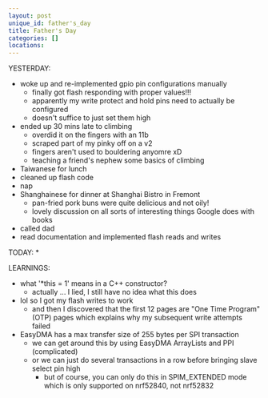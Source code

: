 ```yaml
---
layout: post
unique_id: father's_day
title: Father's Day
categories: []
locations: 
---
```


YESTERDAY:
* woke up and re-implemented gpio pin configurations manually
  * finally got flash responding with proper values!!!
  * apparently my write protect and hold pins need to actually be configured
  * doesn't suffice to just set them high
* ended up 30 mins late to climbing
  * overdid it on the fingers with an 11b
  * scraped part of my pinky off on a v2
  * fingers aren't used to bouldering anyomre xD
  * teaching a friend's nephew some basics of climbing
* Taiwanese for lunch
* cleaned up flash code
* nap
* Shanghainese for dinner at Shanghai Bistro in Fremont
  * pan-fried pork buns were quite delicious and not oily!
  * lovely discussion on all sorts of interesting things Google does with books
* called dad
* read documentation and implemented flash reads and writes

TODAY:
* 

LEARNINGS:
* what '*this = 1' means in a C++ constructor?
  * actually ... I lied, I still have no idea what this does
* lol so I got my flash writes to work
  * and then I discovered that the first 12 pages are "One Time Program" (OTP) pages which explains why my subsequent write attempts failed
* EasyDMA has a max transfer size of 255 bytes per SPI transaction
  * we can get around this by using EasyDMA ArrayLists and PPI (complicated)
  * or we can just do several transactions in a row before bringing slave select pin high
    * but of course, you can only do this in SPIM_EXTENDED mode which is only supported on nrf52840, not nrf52832
